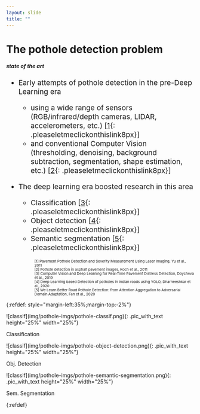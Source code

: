 ```yaml
---
layout: slide
title: ""
---
```


# The pothole detection problem
##### **state of the art**

<!--
<div class="pic_with_text">
<img src="img/pothole-imgs/pothole-classif.png" />
<div class="overlay">
<p>Classification</p>
</div>
</div>


<div class="pic_with_text">
<img src="img/pothole-imgs/pothole-object-detection.png" />
<div class="text_anim_over_pic">
<p>Obj. Detection</p>
</div>
</div>
-->

<!--
![classif](img/pothole-imgs/pothole-classif.png){: .pic_with_text height="25%" width="25%"}<p>asdf</p>
![classif](img/pothole-imgs/pothole-object-detection.png){: .pic_with_text height="25%" width="25%"}<p>qer</p>
-->



<div markdown="1" style="font-size:2vw;ul{font-size:10vw};">

- Early attempts of pothole detection in the pre-Deep Learning era
	- using a wide range of sensors (RGB/infrared/depth cameras, LIDAR, accelerometers, etc.) \[[1](https://ieeexplore.ieee.org/document/5978573){: .pleaseletmeclickonthislink8px}\]
	- and conventional Computer Vision (thresholding, denoising, background subtraction, segmentation, shape estimation, etc.) \[[2](https://www.researchgate.net/profile/Ioannis-Brilakis/publication/220371471_Pothole_detection_in_asphalt_pavement_images/links/59f4b2a9aca272607e2a84b6/Pothole-detection-in-asphalt-pavement-images.pdf){: .pleaseletmeclickonthislink8px}\]

- The deep learning era boosted research in this area
	- Classification \[[3](https://link.springer.com/chapter/10.1007%2F978-3-030-00220-6_72){: .pleaseletmeclickonthislink8px}\]
	- Object detection \[[4](https://ieeexplore.ieee.org/document/9112424){: .pleaseletmeclickonthislink8px}\]
	- Semantic segmentation \[[5](https://arxiv.org/abs/2008.06840){: .pleaseletmeclickonthislink8px}\]
</div>



<div markdown="1" style="font-size:1vw;ul{font-size:10vw};margin-left:15%;text-align:left;">
[1] Pavement Pothole Detection and Severity Measurement Using Laser Imaging, Yu et al., 2011<br>
[2] Pothole detection in asphalt pavement images, Koch et al., 2011<br>
[3] Computer Vision and Deep Learning for Real-Time Pavement Distress Detection, Doycheva et al., 2019<br>
[4] Deep Learning based Detection of potholes in Indian roads using YOLO, Dharneeshkar et al., 2020<br>
[5] We Learn Better Road Pothole Detection: from Attention Aggregation to Adversarial Domain Adaptation, Fan et al., 2020<br>
</div>

{:refdef: style="margin-left:35%;margin-top:-2%"}
<div markdown="1" class="pic_with_text">
![classif](img/pothole-imgs/pothole-classif.png){: .pic_with_text height="25%" width="25%"}
<div markdown="1" class="text_anim_over_pic"><p class="text_anim_over_pic_content">Classification</p></div></div>
<div markdown="1" class="pic_with_text">
![classif](img/pothole-imgs/pothole-object-detection.png){: .pic_with_text height="25%" width="25%"}
<div markdown="1" class="text_anim_over_pic"><p class="text_anim_over_pic_content">Obj. Detection</p></div></div>
<div markdown="1" class="pic_with_text">
![classif](img/pothole-imgs/pothole-semantic-segmentation.png){: .pic_with_text height="25%" width="25%"}
<div markdown="1" class="text_anim_over_pic"><p class="text_anim_over_pic_content">Sem. Segmentation</p></div></div>
{:refdef}



<!--
{:refdef: style="margin-left:35%;margin-top:-2%"}

<table>
 <tr>
  <td style="width:500px; height:300px; background-color:red;text-align:center; vertical-align:middle">
<div markdown="1" class="pic_with_text">
![classif](img/pothole-imgs/pothole-classif.png){: .pic_with_text height="25%" width="25%"}
<div markdown="1" class="text_anim_over_pic"><p class="text_anim_over_pic_content">Classification</p></div></div>
  </td>
  <td>
<div markdown="1" class="pic_with_text">
![classif](img/pothole-imgs/pothole-object-detection.png){: .pic_with_text height="25%" width="25%"}
<div markdown="1" class="text_anim_over_pic"><p class="text_anim_over_pic_content">Obj. Detection</p></div></div>
  </td>
  <td>
<div markdown="1" class="pic_with_text">
![classif](img/pothole-imgs/pothole-semantic-segmentation.png){: .pic_with_text height="25%" width="25%"}
<div markdown="1" class="text_anim_over_pic"><p class="text_anim_over_pic_content">Sem. Segmentation</p></div></div>
  </td>
 </tr>
</table> 
{:refdef}
-->

<!--

- Facebook [Horizon](img/Welcome-to-Facebook-Horizon-Is8eXZco46Q.webm){: .pleaseletmeclickonthislink}

https://support.leapmotion.com/hc/en-us/articles/360004493377-What-happened-to-gesture-support-How-can-I-make-a-gesture-

- Google [Mediapipe](https://www.youtube.com/watch?v=j4GcRIAPgJw){: .pleaseletmeclickonthislink}
- Leap Motion [Cat Explorer](https://www.youtube.com/watch?v=9KCA44GZRQg){: .pleaseletmeclickonthislink} and [Orion](https://www.youtube.com/watch?v=rnlCGw-0R8g){: .pleaseletmeclickonthislink}
- Automotive [(Sony DepthSense)](https://www.sony-depthsensing.com/DepthSense/Markets/Automotive){: .pleaseletmeclickonthislink} or [BMW 7 Series - Gesture Control](https://www.youtube.com/watch?v=szyrQfgAaWo){: .pleaseletmeclickonthislink}
- Facebook [Horizon](https://www.youtube.com/watch?v=Is8eXZco46Q){: .pleaseletmeclickonthislink}
- Facebook [Horizon](https://www.youtube.com/watch?v=o67td5HFghI){: .pleaseletmeclickonthislink}

-->

